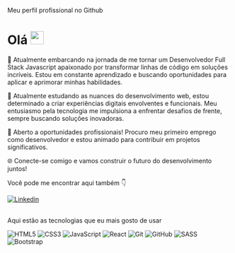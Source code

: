 Meu perfil profissional no Github

# Olá <img src="https://media.giphy.com/media/hvRJCLFzcasrR4ia7z/giphy.gif" width="30">

🚀 Atualmente embarcando na jornada de me tornar um Desenvolvedor Full Stack Javascript apaixonado por transformar linhas de código em soluções incríveis. Estou em constante aprendizado e buscando oportunidades para aplicar e aprimorar minhas habilidades.

📘 Atualmente estudando as nuances do desenvolvimento web, estou determinado a criar experiências digitais envolventes e funcionais. Meu entusiasmo pela tecnologia me impulsiona a enfrentar desafios de frente, sempre buscando soluções inovadoras.

💼 Aberto a oportunidades profissionais! Procuro meu primeiro emprego como desenvolvedor e estou animado para contribuir em projetos significativos.

🌐 Conecte-se comigo e vamos construir o futuro do desenvolvimento juntos!

Você pode me encontrar aqui também 👇

<div>

<a href="https://www.linkedin.com/in/www.linkedin.com/in/gabrielamaral22/" target="_blank">
 <img align="center" src="https://img.shields.io/badge/LinkedIn-0077B5?style=for-the-badge&logo=linkedin&logoColor=white" alt="Linkedin"/>
</a>

</div>

<br>

Aqui estão as tecnologias que eu mais gosto de usar

![HTML5](https://img.shields.io/badge/html5-%23E34F26.svg?style=for-the-badge&logo=html5&logoColor=white)
![CSS3](https://img.shields.io/badge/css3-%231572B6.svg?style=for-the-badge&logo=css3&logoColor=white)
![JavaScript](https://img.shields.io/badge/javascript-%23323330.svg?style=for-the-badge&logo=javascript&logoColor=%23F7DF1E)
![React](https://img.shields.io/badge/react-%2320232a.svg?style=for-the-badge&logo=react&logoColor=%2361DAFB)
![Git](https://img.shields.io/badge/git-%23F05033.svg?style=for-the-badge&logo=git&logoColor=white)
![GitHub](https://img.shields.io/badge/github-%23121011.svg?style=for-the-badge&logo=github&logoColor=white)
![SASS](https://img.shields.io/badge/SASS-hotpink.svg?style=for-the-badge&logo=SASS&logoColor=white)
![Bootstrap](https://img.shields.io/badge/bootstrap-%238511FA.svg?style=for-the-badge&logo=bootstrap&logoColor=white)
